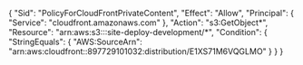 {
			"Sid": "PolicyForCloudFrontPrivateContent",
			"Effect": "Allow",
			"Principal": {
				"Service": "cloudfront.amazonaws.com"
			},
			"Action": "s3:GetObject*",
			"Resource": "arn:aws:s3:::site-deploy-development/*",
			"Condition": {
				"StringEquals": {
					"AWS:SourceArn": "arn:aws:cloudfront::897729101032:distribution/E1XS71M6VQGLMO"
				}
			}
		}